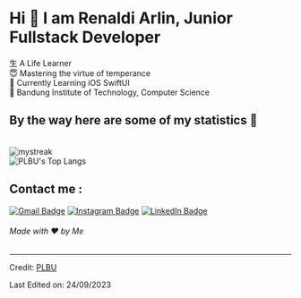 # Hi 👋 I am Renaldi Arlin, Junior Fullstack Developer
⽣ A Life Learner <br/>
😇 Mastering the virtue of temperance <br/>
🌱 Currently Learning iOS SwiftUI <br/>
🏫 Bandung Institute of Technology, Computer Science

## By the way here are some of my statistics 🚀
<br/><img src="https://github-readme-streak-stats.herokuapp.com/?user=PLBU&theme=tokyonight" alt="mystreak"/>
<br/>![PLBU's Top Langs](https://github-readme-stats.vercel.app/api/top-langs/?username=PLBU&theme=tokyonight&layout=compact)

## Contact me : 
[![Gmail Badge](https://img.shields.io/badge/-renaldi@linar.my.id-red?style=for-the-badge&logo=Gmail&logoColor=white&link=https://mail.google.com/mail/u/0/?fs=1&to=renaldi.linar@gmail.com&tf=cm)](renaldi@linar.my.id)
[![Instagram Badge](https://img.shields.io/badge/-renaldiarlin-E4405F?style=for-the-badge&logo=instagram&logoColor=white&link=https://www.instagram.com/renaldiarlin/)](renaldiarlin)
[![LinkedIn Badge](https://img.shields.io/badge/-renaldarlin-0077B5?style=for-the-badge&logo=linkedin&logoColor=white&link=https://www.instagram.com/renaldiarlin/)](renaldiarlin)

<h6>Made with ❤️ by Me</h6>

------
Credit: [PLBU](https://github.com/PLBU)

Last Edited on: 24/09/2023
